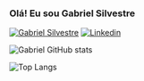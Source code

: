 ### Olá! Eu sou Gabriel Silvestre

[![Gabriel Silvestre](https://img.shields.io/static/v1?label=Gabriel%20Silvestre&message=CV&color=green)](https://sites.google.com/view/gabrielsilvestre/p%C3%A1gina-inicial)  [![Linkedin](https://img.shields.io/badge/LinkedIn-0077B5?style=for-the-badge&logo=linkedin&logoColor=white)](https://www.linkedin.com/in/gabrielsilves/)

![Gabriel GitHub stats](https://github-readme-stats.vercel.app/api?username=gabrielsilves&show_icons=true&theme=transparent)

![Top Langs](https://github-readme-stats.vercel.app/api/top-langs/?username=gabrielsilves&hide_progress=false)
